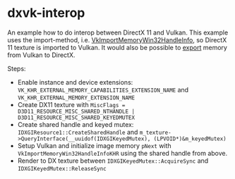 # dxvk-interop

An example how to do interop between DirectX 11 and Vulkan. This example uses the import-method, i.e. [VkImportMemoryWin32HandleInfo](https://registry.khronos.org/vulkan/specs/1.3-extensions/man/html/VkImportMemoryWin32HandleInfoKHR.html), so DirectX 11 texture is imported to Vulkan. It would also be possible to [export](https://registry.khronos.org/vulkan/specs/1.3-extensions/man/html/VkExportMemoryWin32HandleInfoKHR.html) memory from Vulkan to DirectX.

Steps:
- Enable instance and device extensions: `VK_KHR_EXTERNAL_MEMORY_CAPABILITIES_EXTENSION_NAME` and `VK_KHR_EXTERNAL_MEMORY_EXTENSION_NAME`
- Create DX11 texture with `MiscFlags = D3D11_RESOURCE_MISC_SHARED_NTHANDLE | D3D11_RESOURCE_MISC_SHARED_KEYEDMUTEX`
- Create shared handle and keyed mutex: `IDXGIResource1::CreateSharedHandle` and `m_texture->QueryInterface(__uuidof(IDXGIKeyedMutex), (LPVOID*)&m_keyedMutex)`
- Setup Vulkan and initialize image memory `pNext` with `VkImportMemoryWin32HandleInfoKHR` using the shared handle from above.
- Render to DX texture between `IDXGIKeyedMutex::AcquireSync` and `IDXGIKeyedMutex::ReleaseSync`

